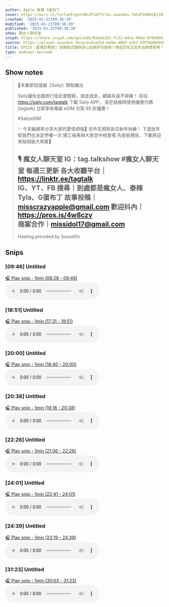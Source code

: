 ```yaml
---
author: Apple 泰辣 G蛋布丁
cover: https://wsrv.nl/?url=https%3A%2F%2Ffiles.soundon.fm%2F1680581101271-a81a0241-430d-4a4c-9bb7-bba7343f05ac.jpeg&w=200&h=200
created: '2025-01-21T09:36:39'
modified: '2025-01-21T09:36:39'
published: '2025-01-21T09:36:39'
show: 瘋女人聊天室
snipd: https://share.snipd.com/episode/01eeb2b2-fc21-4dce-90ad-076b0b6799af
source: https://player.soundon.fm/p/ea1ced16-be9e-400f-a353-03f56d06958b/episodes/a79f8919-e7bd-4dd6-a07b-12f72b5e697c
title: EP225｜愛情診療室💌 談開放式關係卻心生嫉妒怎麼辦？情侶交往注定失去戀愛感嗎？
type: podcast-episode
---
```



## Show notes
> 📢本集節目感謝《Saily》贊助播出 
> 
> Saily讓你出國旅行從此更輕鬆，說走就走，網路永遠不掉線！ 
> 前往  https://saily.com/tagtalk  下載 Saily APP， 
> 並在結帳時使用優惠代碼 [tagtalk] 
> 立即享有專屬 eSIM 方案 85 折優惠！ 
> 
> \#SailyeSIM 
> 
> ✨ 
> 今天繼續來分享大家的愛情煩惱💌 
> 另外先預祝各位新年快樂！ 
> 下週放年假我們也決定停播一次 
> 開工後再與大家空中相會哦 
> 先偷偷預告，下集將迎來始祖級大來賓🎉 
> 
> 
> 🎙️ 
> 瘋女人聊天室 IG：tag.talkshow 
> \#瘋女人聊天室 每週三更新 
> 各大收聽平台｜ https://linktr.ee/tagtalk  
> IG、YT、FB 搜尋｜到處都是瘋女人、泰辣 Tyla、G蛋布丁 
> 故事投稿｜misscrazyapple@gmail.com 
> 歡迎抖內｜ https://pros.is/4w8czv  
> 商案合作｜missidol17@gmail.com 
> -- 
> Hosting provided by  SoundOn

## Snips
### [09:46] Untitled
[🎧 Play snip - 1min️ (08:26 - 09:46)](https://share.snipd.com/snip/19f12bc5-b094-4940-94d5-3b3e7fed86d8)
<audio controls> <source src="https://track.fstry.me/p/tx2rshhk/rss.soundon.fm/rssf/ea1ced16-be9e-400f-a353-03f56d06958b/feedurl/a79f8919-e7bd-4dd6-a07b-12f72b5e697c/rssFileVip.mp3?timestamp=1737498769700#t=08:26,09:46"> </audio>
### [18:51] Untitled
[🎧 Play snip - 1min️ (17:31 - 18:51)](https://share.snipd.com/snip/1f3035d7-35dd-46c2-8a75-3f66299a560e)
<audio controls> <source src="https://track.fstry.me/p/tx2rshhk/rss.soundon.fm/rssf/ea1ced16-be9e-400f-a353-03f56d06958b/feedurl/a79f8919-e7bd-4dd6-a07b-12f72b5e697c/rssFileVip.mp3?timestamp=1737498769700#t=17:31,18:51"> </audio>
### [20:00] Untitled
[🎧 Play snip - 1min️ (18:40 - 20:00)](https://share.snipd.com/snip/4f9aeb61-b20b-4c63-b96f-9c4b3037e6f3)
<audio controls> <source src="https://track.fstry.me/p/tx2rshhk/rss.soundon.fm/rssf/ea1ced16-be9e-400f-a353-03f56d06958b/feedurl/a79f8919-e7bd-4dd6-a07b-12f72b5e697c/rssFileVip.mp3?timestamp=1737498769700#t=18:40,20:00"> </audio>
### [20:38] Untitled
[🎧 Play snip - 1min️ (19:18 - 20:38)](https://share.snipd.com/snip/caac59c2-8682-4cb1-a1d2-c321f7521620)
<audio controls> <source src="https://track.fstry.me/p/tx2rshhk/rss.soundon.fm/rssf/ea1ced16-be9e-400f-a353-03f56d06958b/feedurl/a79f8919-e7bd-4dd6-a07b-12f72b5e697c/rssFileVip.mp3?timestamp=1737498769700#t=19:18,20:38"> </audio>
### [22:26] Untitled
[🎧 Play snip - 1min️ (21:06 - 22:26)](https://share.snipd.com/snip/73390806-f4eb-4b94-b605-a1eff98a2977)
<audio controls> <source src="https://track.fstry.me/p/tx2rshhk/rss.soundon.fm/rssf/ea1ced16-be9e-400f-a353-03f56d06958b/feedurl/a79f8919-e7bd-4dd6-a07b-12f72b5e697c/rssFileVip.mp3?timestamp=1737498769700#t=21:06,22:26"> </audio>
### [24:01] Untitled
[🎧 Play snip - 1min️ (22:41 - 24:01)](https://share.snipd.com/snip/98efab1f-99fc-4a96-b8b6-a243e4be05fb)
<audio controls> <source src="https://track.fstry.me/p/tx2rshhk/rss.soundon.fm/rssf/ea1ced16-be9e-400f-a353-03f56d06958b/feedurl/a79f8919-e7bd-4dd6-a07b-12f72b5e697c/rssFileVip.mp3?timestamp=1737498769700#t=22:41,24:01"> </audio>
### [24:39] Untitled
[🎧 Play snip - 1min️ (23:19 - 24:39)](https://share.snipd.com/snip/66b22419-85e3-4716-ad33-58d3fbc3fd17)
<audio controls> <source src="https://track.fstry.me/p/tx2rshhk/rss.soundon.fm/rssf/ea1ced16-be9e-400f-a353-03f56d06958b/feedurl/a79f8919-e7bd-4dd6-a07b-12f72b5e697c/rssFileVip.mp3?timestamp=1737498769700#t=23:19,24:39"> </audio>
### [31:23] Untitled
[🎧 Play snip - 1min️ (30:03 - 31:23)](https://share.snipd.com/snip/4285c2e1-426b-4e39-a633-1133245a6b25)
<audio controls> <source src="https://track.fstry.me/p/tx2rshhk/rss.soundon.fm/rssf/ea1ced16-be9e-400f-a353-03f56d06958b/feedurl/a79f8919-e7bd-4dd6-a07b-12f72b5e697c/rssFileVip.mp3?timestamp=1737498769700#t=30:03,31:23"> </audio>
